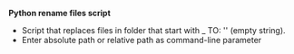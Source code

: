 <b> Python rename files script </b>
* Script that replaces files in folder that start with _ TO: '' (empty string).
* Enter absolute path or relative path as command-line parameter
